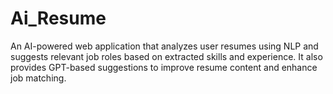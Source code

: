 # Ai_Resume
An AI-powered web application that analyzes user resumes using NLP and suggests relevant job roles based on extracted skills and experience. It also provides GPT-based suggestions to improve resume content and enhance job matching.
